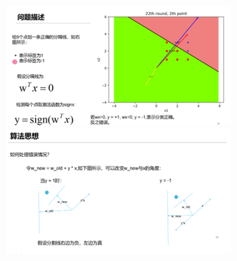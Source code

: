 ![dfi](https://github.com/boobpoop/PLA/blob/master/PLA/image/problem.png)
![fds](https://github.com/boobpoop/PLA/blob/master/PLA/image/resolve.png)
